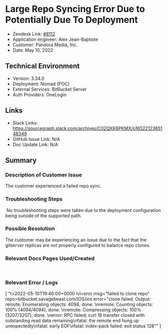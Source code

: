 ​
# Large Repo Syncing Error Due to Potentially Due To Deployment <!-- Ticket Title  Hint: include keywords to make it searchable -->

- Zendesk Link: [#8112](https://sourcegraph.zendesk.com/agent/tickets/8112)
- Application engineer: Alex Jean-Baptiste
- Customer: Pandora Media, Inc. <!-- Redact if this contains personally identifying information -->
- Date: May 10, 2022

<!-- Data populated from integration, speak to Ben Gordon or Michael Bali if not working -->
<!-- During Internal team trial, fill missing data manually (we are waiting for all data to sync) -->

## Technical Environment
- Version: ​3.34.0
- Deployment: Nomad (POC)
- External Services: BitBucket Server
- Auth Providers: OneLogin


## Links
<!-- Data for application engineer manual entry -->
- Slack Links: https://sourcegraph.slack.com/archives/C02QXK6PKMX/p1652212365148349
- GitHub Issue Link: N/A
- Doc Update Link: N/A

## Summary
### Description of Customer Issue
The customer experienced a failed repo sync. 

### Troubleshooting Steps
​
No troubleshooting steps were taken due to the deployment configuration being outside of the supported path.

### Possible Resolution
The customer may be experiencing an issue due to the fact that the gitserver replicas are not properly configured to balance repo clones.
​
### Relevant Docs Pages Used/Created
​
​
### Relevant Error / Logs
<!-- Please redact keys, tokens, and personal identifying information -->
​[
  "t=2022-05-10T19:46:00+0000 lvl=eror msg=\"failed to clone repo\" repo=bitbucket.savagebeast.com/IOS/ios error=\"clone failed. Output: remote: Enumerating objects: 4094, done.        \\nremote: Counting objects: 100% (4094/4094), done.        \\nremote: Compressing objects: 100% (3207/3207), done.        \\nerror: RPC failed; curl 18 transfer closed with outstanding read data remaining\\nfatal: the remote end hung up unexpectedly\\nfatal: early EOF\\nfatal: index-pack failed: exit status 128\""
]

<!-- Once complete, upload a copy to https://github.com/sourcegraph/support-tools-internal/tree/main/resolved-tickets as a .md file -->
<!-- Name the file 8112.md -->
